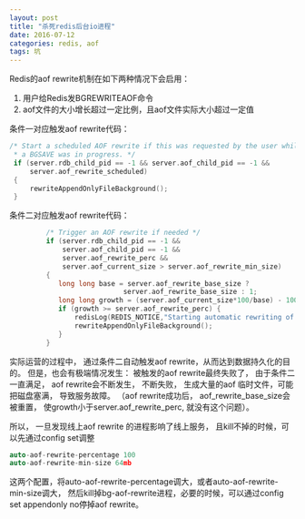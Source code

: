 ```yaml
---
layout: post
title: "杀死redis后台io进程"
date: 2016-07-12
categories: redis, aof
tags: 坑 
---
```


Redis的aof rewrite机制在如下两种情况下会启用：
1. 用户给Redis发BGREWRITEAOF命令
2. aof文件的大小增长超过一定比例，且aof文件实际大小超过一定值

条件一对应触发aof rewrite代码：

```c
/* Start a scheduled AOF rewrite if this was requested by the user while
 * a BGSAVE was in progress. */
 if (server.rdb_child_pid == -1 && server.aof_child_pid == -1 &&
     server.aof_rewrite_scheduled)
 {
     rewriteAppendOnlyFileBackground();
 }
```


条件二对应触发aof rewrite代码：

```c
         /* Trigger an AOF rewrite if needed */
         if (server.rdb_child_pid == -1 &&
             server.aof_child_pid == -1 &&
             server.aof_rewrite_perc &&
             server.aof_current_size > server.aof_rewrite_min_size)
         {
            long long base = server.aof_rewrite_base_size ?
                            server.aof_rewrite_base_size : 1;
            long long growth = (server.aof_current_size*100/base) - 100;
            if (growth >= server.aof_rewrite_perc) {
                redisLog(REDIS_NOTICE,"Starting automatic rewriting of AOF on %lld%% growth",growth);
                rewriteAppendOnlyFileBackground();
            }
         }
```

实际运营的过程中， 通过条件二自动触发aof rewrite，从而达到数据持久化的目的。 但是，也会有极端情况发生： 被触发的aof rewrite最终失败了， 由于条件二一直满足， aof rewrite会不断发生， 不断失败， 生成大量的aof 临时文件，可能把磁盘塞满， 导致服务故障。 （aof rewrite成功后， aof_rewrite_base_size会被重置， 使growth小于server.aof_rewrite_perc, 就没有这个问题）。 

所以， 一旦发现线上aof rewrite 的进程影响了线上服务， 且kill不掉的时候，可以先通过config set调整
```c
auto-aof-rewrite-percentage 100
auto-aof-rewrite-min-size 64mb
```
这两个配置，将auto-aof-rewrite-percentage调大，或者auto-aof-rewrite-min-size调大， 然后kill掉bg-aof-rewrite进程，必要的时候，可以通过config set appendonly no停掉aof rewrite。
